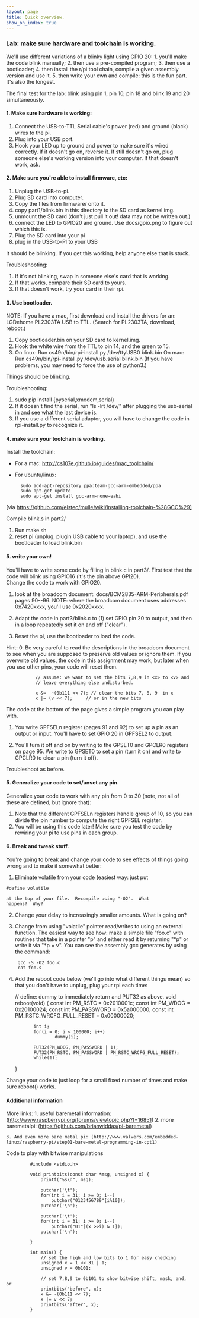 ```yaml
---
layout: page
title: Quick overview.
show_on_index: true
---
```


### Lab: make sure hardware and toolchain is working.

We'll use different variations of a blinky light using GPIO 20:
	1. you'll make the code blink manually;
	2. then use a pre-compiled program;
	3. then use a bootloader;
	4. then install the r/pi tool chain, compile a given assembly
	   version and use it.
	5. then write your own and compile: this is the fun part.  It's also
	the longest.

The final test for the lab: blink using pin 1, pin 10, pin 18
and blink 19 and 20 simultaneously.

#### 1. Make sure hardware is working:
  1. Connect the USB-to-TTL Serial cable's power (red) and ground  (black)
     wires to the pi.
  2. Plug into your USB port.
  3. Hook your LED up to ground and power to make sure it's wired correctly.
  If it doesn't go on, reverse it.  If still doesn't go on, plug someone
  else's working version into your computer.  If that doesn't work, ask.

#### 2.  Make sure you're able to install firmware, etc:

  1. Unplug the USB-to-pi.
  2. Plug SD card into computer.
  3. Copy the files from firmware/ onto it.
  4. copy part1/blink.bin in this directory to the SD card as kernel.img.
  5. unmount the SD card (don't just pull it out!  data may not be written out.)
  6. connect the LED to GPIO20 and ground. 
     Use docs/gpio.png to figure out which this is.
  7. Plug the SD card into your pi
  8. plug in the USB-to-PI to your USB

It should be blinking.  If you get this working, help anyone else that
is stuck.

Troubleshooting:
   1. If it's not blinking, swap in someone else's card that is working.
   2. If that works, compare their SD card to yours.
   3. If that doesn't work, try your card in their rpi.  

#### 3.  Use bootloader.

NOTE: If you have a mac, first download and install the drivers for an:
LGDehome PL2303TA USB to TTL.  (Search for PL2303TA, download, reboot.)

  1. Copy bootloader.bin on your SD card to kernel.img.
  2. Hook the white wire from the TTL to pin 14, and the green to 15.
  3. On linux: Run cs49n/bin/rpi-install.py /dev/ttyUSB0 blink.bin
  On mac: Run cs49n/bin/rpi-install.py /dev/usb.serial blink.bin
	(If you have problems, you may need to force the use of python3.)

Things should be blinking.

Troubleshooting: 
  1. sudo pip install {pyserial,xmodem,serial}
  2. If it doesn't find the serial, run "ls -lrt /dev/" after plugging the
   usb-serial in and see what the last device is.
  3. If you use a different serial adaptor, you will have to change the 
   code in rpi-install.py to recognize it.   

#### 4.  make sure your toolchain is working.

Install the toolchain:
   -  For a mac: http://cs107e.github.io/guides/mac_toolchain/
   - For ubuntu/linux:

           sudo add-apt-repository ppa:team-gcc-arm-embedded/ppa
           sudo apt-get update
           sudo apt-get install gcc-arm-none-eabi

   [via https://github.com/eistec/mulle/wiki/Installing-toolchain-%28GCC%29]

Compile blink.s in part2/

   1. Run make.sh
   2. reset pi (unplug, plugin USB cable to your laptop), 
	and use the bootloader to load blink.bin

#### 5. write your own!

You'll have to write some code by filling in blink.c in part3/.
First test that the code will blink using GPIO16 (it's the pin above GPI20).  
Change the code to work with GPIO20.

   1. look at the broadcom document: docs/BCM2835-ARM-Peripherals.pdf
   pages 90--96.  NOTE: where the broadcom document uses
   addresses 0x7420xxxx, you'll use 0x2020xxxx.

   2. Adapt the code in part3/blink.c to (1) set GPIO pin 20 to output,
   and then in a loop repeatedly set it on and off ("clear").  
   3. Reset the pi, use the bootloader to load the code.

Hint:
  0.  Be very careful to read the descriptions in the broadcom document to
  see when you are supposed to preserve old values or ignore them.
	If you overwrite old values, the code in this assignment may
	work, but later when you use other pins, your code will reset them.
 
               // assume: we want to set the bits 7,8,9 in <x> to <v> and
               // leave everything else undisturbed.
               
               x &=  ~(0b111 << 7); // clear the bits 7, 8, 9  in x
               x |= (v << 7);     // or in the new bits
                          

The code at the bottom of the page gives a simple program you can play with.

  1. You write GPFSELn register (pages 91 and 92) to set up a pin as an
  output or input. You'll have to set GPIO 20 in GPFSEL2 to output.

  2. You'll turn it off and on by writing to the GPSET0 and GPCLR0
  registers on page 95.  We write to GPSET0 to set a pin (turn it on)
  and write to GPCLR0 to clear a pin (turn it off).

Troubleshoot as before.

#### 5. Generalize your code to set/unset any pin.

Generalize your code to work with any pin from 0 to 30 (note, not all of these
are defined, but ignore that):  

   1. Note that the different GPFSELn registers handle group of 10, so you 
	can divide the pin number to compute the right GPFSEL register.
   2. You will be using this code later!   Make sure you test the code by 
	rewiring your pi to use pins in each group.

#### 6. Break and tweak stuff.

You're going to break and change your code to see effects of things going 
wrong and to make it somewhat better:

   1. Eliminate volatile from your code (easiest way: just put 

	#define volatile
  
	at the top of your file.  Recompile using "-O2".  What 
	happens?  Why?   

   2. Change your delay to increasingly smaller amounts.   What is going on?

   3. Change from using "volatile" pointer read/writes to using an 
	external function.
	The easiest way to see how:  make a simple file "foo.c" with routines
	that take in a pointer "p" and either read it by returning "*p" or 
	write it via "*p = v".  You can see the assembly gcc generates
	by using the command:

           gcc -S -O2 foo.c
           cat foo.s
		

   4. Add the reboot code below (we'll go into what different things mean)
   so that you don't have to unplug, plug your rpi each time:



         // define: dummy to immediately return and PUT32 as above.
         void reboot(void) {
                 const int PM_RSTC = 0x2010001c;
                 const int PM_WDOG = 0x20100024;
                 const int PM_PASSWORD = 0x5a000000;
                 const int PM_RSTC_WRCFG_FULL_RESET = 0x00000020;
         
                 int i;
                 for(i = 0; i < 100000; i++)
                         dummy(i);
         
                 PUT32(PM_WDOG, PM_PASSWORD | 1);
                 PUT32(PM_RSTC, PM_PASSWORD | PM_RSTC_WRCFG_FULL_RESET);
                 while(1);
         }


   Change your code to just loop for a small fixed number of times and make
   sure reboot() works.

#### Additional information

More links:
	1. useful baremetal information: (http://www.raspberrypi.org/forums/viewtopic.php?t=16851)
	2. more baremetalpi: (https://github.com/brianwiddas/pi-baremetal)

	3. And even more bare metal pi: (http://www.valvers.com/embedded-linux/raspberry-pi/step01-bare-metal-programming-in-cpt1)


Code to play with bitwise manipulations

             #include <stdio.h>

             void printbits(const char *msg, unsigned x) {
	             printf("%s\n", msg);
             
	             putchar('\t');
	             for(int i = 31; i >= 0; i--)
		             putchar("0123456789"[i%10]);
	             putchar('\n');
             	
	             putchar('\t');
	             for(int i = 31; i >= 0; i--)
		             putchar("01"[(x >>i) & 1]);
	             putchar('\n');
             
             }
             
             int main() {
	             // set the high and low bits to 1 for easy checking
	             unsigned x = 1 << 31 | 1;
	             unsigned v = 0b101;
             
	             // set 7,8,9 to 0b101 to show bitwise shift, mask, and, or
	             printbits("before", x);
	             x &= ~(0b111 << 7);
	             x |= v << 7;
	             printbits("after", x);
             }

